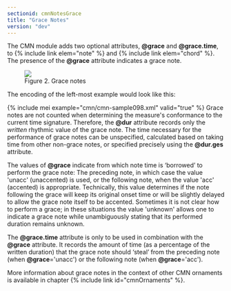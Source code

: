 ```yaml
---
sectionid: cmnNotesGrace
title: "Grace Notes"
version: "dev"
---
```


The CMN module adds two optional attributes, **@grace** and
**@grace.time**, to {% include link elem="note" %} and {% include link elem="chord" %}.
The presence of the **@grace** attribute indicates a grace note.

<figure class="figure"><img src="{{ site.baseurl }}/Images/modules/cmn/grace-300.png" class="img-responsive"><figcaption class="figure-caption">Figure 2. Grace notes</figcaption>
</figure>The encoding of the left-most example would look like this:

{% include mei example="cmn/cmn-sample098.xml" valid="true" %}
Grace notes are not counted when determining the measure's conformance to the current
time signature. Therefore, the **@dur** attribute records only the
*written* rhythmic value of the grace note. The time necessary for the
performance of grace notes can be unspecified, calculated based on taking time from
other non-grace notes, or specified precisely using the **@dur.ges**
attribute.

The values of **@grace** indicate from which note time is
‘borrowed’ to perform the grace note: The preceding note, in which
case the value 'unacc' (unaccented) is used, or the following note, when the value
'acc'
(accented) is appropriate. Technically, this value determines if the note following
the
grace will keep its original onset time or will be slightly delayed to allow the grace
note itself to be accented. Sometimes it is not clear how to perform a grace; in these
situations the value 'unknown' allows one to indicate a grace note while unambiguously
stating that its performed duration remains unknown.

The **@grace.time** attribute is only to be used in combination with the
**@grace** attribute. It records the amount of time (as a percentage of the
written duration) that the grace note should ‘steal’ from the
preceding note (when **@grace**='unacc') or the following note (when
**@grace**='acc').

More information about grace notes in the context of other CMN ornaments is available
in chapter {% include link id="cmnOrnaments" %}.


